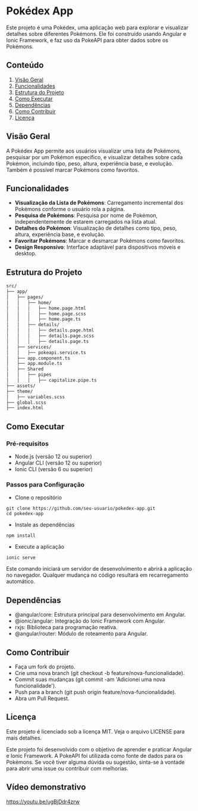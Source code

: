 # Pokédex App

Este projeto é uma Pokédex, uma aplicação web para explorar e visualizar detalhes sobre diferentes Pokémons. Ele foi construído usando Angular e Ionic Framework, e faz uso da PokeAPI para obter dados sobre os Pokémons.

## Conteúdo

1. [Visão Geral](#visão-geral)
2. [Funcionalidades](#funcionalidades)
3. [Estrutura do Projeto](#estrutura-do-projeto)
4. [Como Executar](#como-executar)
5. [Dependências](#dependências)
6. [Como Contribuir](#como-contribuir)
7. [Licença](#licença)

## Visão Geral

A Pokédex App permite aos usuários visualizar uma lista de Pokémons, pesquisar por um Pokémon específico, e visualizar detalhes sobre cada Pokémon, incluindo tipo, peso, altura, experiência base, e evolução. Também é possível marcar Pokémons como favoritos.

## Funcionalidades

- **Visualização da Lista de Pokémons**: Carregamento incremental dos Pokémons conforme o usuário rola a página.
- **Pesquisa de Pokémons**: Pesquisa por nome de Pokémon, independentemente de estarem carregados na lista atual.
- **Detalhes do Pokémon**: Visualização de detalhes como tipo, peso, altura, experiência base, e evolução.
- **Favoritar Pokémons**: Marcar e desmarcar Pokémons como favoritos.
- **Design Responsivo**: Interface adaptável para dispositivos móveis e desktop.

## Estrutura do Projeto

```bash
src/
├── app/
│   ├── pages/
│   │   ├── home/
│   │   │   ├── home.page.html
│   │   │   ├── home.page.scss
│   │   │   ├── home.page.ts
│   │   ├── details/
│   │   │   ├── details.page.html
│   │   │   ├── details.page.scss
│   │   │   ├── details.page.ts
│   ├── services/
│   │   ├── pokeapi.service.ts
│   ├── app.component.ts
│   ├── app.module.ts
│   ├── Shared
│   │   ├── pipes
│   │   │   ├── capitalize.pipe.ts
├── assets/
├── theme/
│   ├── variables.scss
├── global.scss
├── index.html
```
## Como Executar

### Pré-requisitos

- Node.js (versão 12 ou superior)
- Angular CLI (versão 12 ou superior)
- Ionic CLI (versão 6 ou superior)

### Passos para Configuração
- Clone o repositório
```
git clone https://github.com/seu-usuario/pokedex-app.git
cd pokedex-app
```
- Instale as dependências
```
npm install
```
- Execute a aplicação
```
ionic serve
```
Este comando iniciará um servidor de desenvolvimento e abrirá a aplicação no navegador. Qualquer mudança no código resultará em recarregamento automático.

## Dependências
- @angular/core: Estrutura principal para desenvolvimento em Angular.
- @ionic/angular: Integração do Ionic Framework com Angular.
- rxjs: Biblioteca para programação reativa.
- @angular/router: Módulo de roteamento para Angular.

## Como Contribuir
- Faça um fork do projeto.
- Crie uma nova branch (git checkout -b feature/nova-funcionalidade).
- Commit suas mudanças (git commit -am 'Adicionei uma nova funcionalidade').
- Push para a branch (git push origin feature/nova-funcionalidade).
- Abra um Pull Request.

## Licença
Este projeto é licenciado sob a licença MIT. Veja o arquivo LICENSE para mais detalhes.

Este projeto foi desenvolvido com o objetivo de aprender e praticar Angular e Ionic Framework. A PokeAPI foi utilizada como fonte de dados para os Pokémons. Se você tiver alguma dúvida ou sugestão, sinta-se à vontade para abrir uma issue ou contribuir com melhorias.

## Vídeo demonstrativo
https://youtu.be/ugBjDdr4zrw